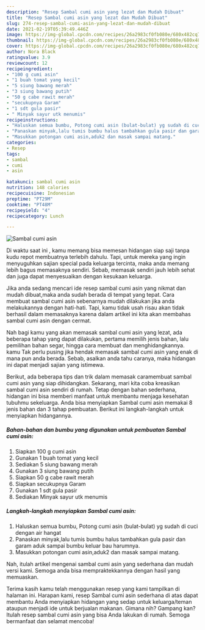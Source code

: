 ```yaml
---
description: "Resep Sambal cumi asin yang lezat dan Mudah Dibuat"
title: "Resep Sambal cumi asin yang lezat dan Mudah Dibuat"
slug: 274-resep-sambal-cumi-asin-yang-lezat-dan-mudah-dibuat
date: 2021-02-19T05:39:49.446Z
image: https://img-global.cpcdn.com/recipes/26a2983cf0fb080e/680x482cq70/sambal-cumi-asin-foto-resep-utama.jpg
thumbnail: https://img-global.cpcdn.com/recipes/26a2983cf0fb080e/680x482cq70/sambal-cumi-asin-foto-resep-utama.jpg
cover: https://img-global.cpcdn.com/recipes/26a2983cf0fb080e/680x482cq70/sambal-cumi-asin-foto-resep-utama.jpg
author: Nora Black
ratingvalue: 3.9
reviewcount: 12
recipeingredient:
- "100 g cumi asin"
- "1 buah tomat yang kecil"
- "5 siung bawang merah"
- "3 siung bawang putih"
- "50 g cabe rawit merah"
- "secukupnya Garam"
- "1 sdt gula pasir"
- " Minyak sayur utk menumis"
recipeinstructions:
- "Haluskan semua bumbu, Potong cumi asin (bulat-bulat) yg sudah di cuci dengan air hangat"
- "Panaskan minyak,lalu tumis bumbu halus tambahkan gula pasir dan garam aduk sampai bumbu keluar bau harumnya."
- "Masukkan potongan cumi asin,aduk2 dan masak sampai matang."
categories:
- Resep
tags:
- sambal
- cumi
- asin

katakunci: sambal cumi asin 
nutrition: 148 calories
recipecuisine: Indonesian
preptime: "PT29M"
cooktime: "PT48M"
recipeyield: "4"
recipecategory: Lunch

---
```



![Sambal cumi asin](https://img-global.cpcdn.com/recipes/26a2983cf0fb080e/680x482cq70/sambal-cumi-asin-foto-resep-utama.jpg)

Di waktu  saat ini , kamu memang bisa memesan hidangan siap saji tanpa kudu repot membuatnya terlebih dahulu. Tapi, untuk mereka yang ingin menyuguhkan sajian special pada keluarga tercinta, maka anda memang lebih bagus memasaknya sendiri. Sebab, memasak sendiri jauh lebih sehat dan juga dapat menyesuaikan dengan kesukaan keluarga.

Jika anda sedang mencari ide resep sambal cumi asin yang nikmat dan mudah dibuat,maka anda sudah berada di tempat yang tepat. Cara membuat sambal cumi asin  sebenarnya mudah dilakukan jika anda melakukannya dengan hati-hati. Tapi, kamu tidak usah risau akan tidak berhasil dalam memasaknya 
karena dalam artikel ini kita akan membahas sambal cumi asin dengan cermat.  



Nah bagi kamu yang akan memasak sambal cumi asin yang lezat, ada beberapa tahap yang dapat dilakukan, pertama memilih jenis bahan, lalu pemilihan bahan segar, hingga cara membuat dan menghidangkannya. kamu Tak perlu pusing jika hendak memasak sambal cumi asin yang enak di mana pun anda berada. Sebab, asalkan anda  tahu caranya, maka hidangan ini dapat menjadi sajian yang istimewa.

Berikut, ada beberapa tips dan trik dalam memasak caramembuat sambal cumi asin yang siap dihidangkan. Sekarang, mari kita coba kreasikan sambal cumi asin sendiri di rumah. Tetap dengan bahan sederhana, hidangan ini bisa memberi manfaat untuk membantu menjaga kesehatan tubuhmu sekeluarga. Anda bisa menyiapkan Sambal cumi asin memakai 8 jenis bahan dan 3 tahap pembuatan. Berikut ini langkah-langkah untuk menyiapkan hidangannya.

<!--inarticleads1-->

##### Bahan-bahan dan bumbu yang digunakan untuk pembuatan Sambal cumi asin:

1. Siapkan 100 g cumi asin
1. Gunakan 1 buah tomat yang kecil
1. Sediakan 5 siung bawang merah
1. Gunakan 3 siung bawang putih
1. Siapkan 50 g cabe rawit merah
1. Siapkan secukupnya Garam
1. Gunakan 1 sdt gula pasir
1. Sediakan  Minyak sayur utk menumis




<!--inarticleads2-->

##### Langkah-langkah menyiapkan Sambal cumi asin:

1. Haluskan semua bumbu, Potong cumi asin (bulat-bulat) yg sudah di cuci dengan air hangat
1. Panaskan minyak,lalu tumis bumbu halus tambahkan gula pasir dan garam aduk sampai bumbu keluar bau harumnya.
1. Masukkan potongan cumi asin,aduk2 dan masak sampai matang.




Nah, itulah artikel mengenai  sambal cumi asin  yang sederhana dan mudah versi kami. Semoga anda bisa mempraktekkannya dengan hasil yang memuaskan. 

Terima kasih kamu telah menggunakan resep yang kami tampilkan di halaman ini. Harapan kami, resep  Sambal cumi asin sederhana di atas dapat membantu Anda menyiapkan hidangan yang sedap untuk keluarga/teman ataupun menjadi ide untuk berjualan makanan. Gimana nih? Gampang kan? Itulah resep sambal cumi asin yang bisa Anda lakukan di rumah. Semoga bermanfaat dan selamat mencoba!

